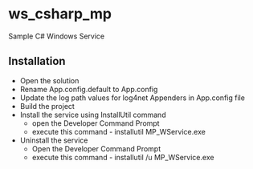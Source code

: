 ws_csharp_mp
===========

Sample C# Windows Service

## Installation ##

- Open the solution
- Rename App.config.default to App.config
- Update the log path values for log4net Appenders in App.config file
- Build the project
- Install the service using InstallUtil command
  - open the Developer Command Prompt
  - execute this command - installutil MP_WService.exe
- Uninstall the service
  - Open the Developer Command Prompt
  - execute this command - installutil /u MP_WService.exe
